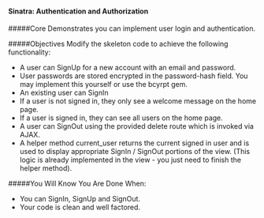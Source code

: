 #### Sinatra: Authentication and Authorization

#####Core
Demonstrates you can implement user login and authentication.

#####Objectives
Modify the skeleton code to achieve the following functionality:
-  A user can SignUp for a new account with an email and password.
-  User passwords are stored encrypted in the password-hash field. You may implement this yourself or use the bcyrpt gem.
-  An existing user can SignIn
-  If a user is not signed in, they only see a welcome message on the home page.
-  If a user is signed in, they can see all users on the home page.
-  A user can SignOut using the provided delete route which is invoked via AJAX.
-  A helper method current_user returns the current signed in user and is used to display appropriate SignIn / SignOut portions of the view. (This logic is already implemented in the view - you just need to finish the helper method).

#####You Will Know You Are Done When:
-  You can SignIn, SignUp and SignOut.
-  Your code is clean and well factored.
